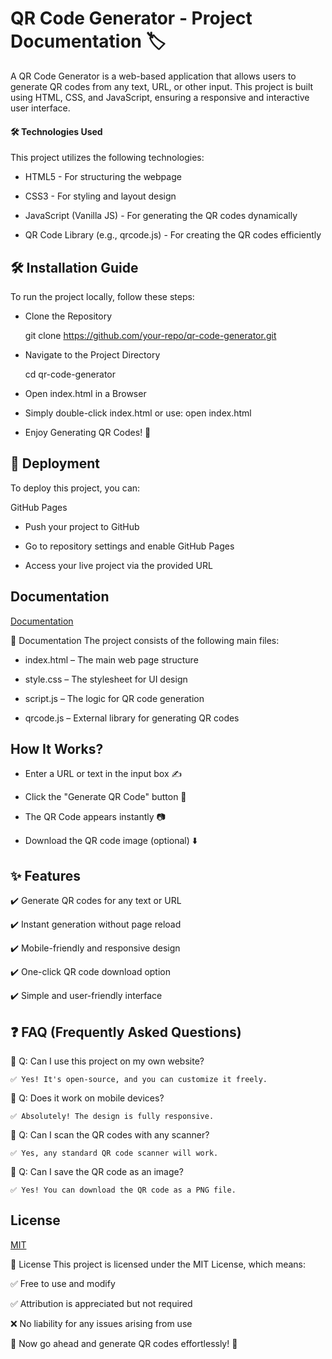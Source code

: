 
# QR Code Generator - Project Documentation 🏷️
A QR Code Generator is a web-based application that allows users to generate QR codes from any text, URL, or other input. This project is built using HTML, CSS, and JavaScript, ensuring a responsive and interactive user interface.

#### 🛠️ Technologies Used
This project utilizes the following technologies:

* HTML5 - For structuring the webpage

* CSS3 - For styling and layout design

* JavaScript (Vanilla JS) - For generating the QR codes dynamically

* QR Code Library (e.g., qrcode.js) - For creating the QR codes efficiently

## 🛠️ Installation Guide
To run the project locally, follow these steps:

* Clone the Repository

    git clone https://github.com/your-repo/qr-code-generator.git

* Navigate to the Project Directory

    cd qr-code-generator
* Open index.html in a Browser

* Simply double-click index.html or use:
  open index.html

* Enjoy Generating QR Codes! 🎉
    
## 🚀 Deployment
To deploy this project, you can:

GitHub Pages

* Push your project to GitHub

* Go to repository settings and enable GitHub Pages

* Access your live project via the provided URL

## Documentation

[Documentation](https://linktodocumentation)

📜 Documentation
The project consists of the following main files:

* index.html – The main web page structure

* style.css – The stylesheet for UI design

* script.js – The logic for QR code generation

* qrcode.js – External library for generating QR codes

## How It Works?

* Enter a URL or text in the input box ✍️

* Click the "Generate QR Code" button 🔘

* The QR Code appears instantly 📷

* Download the QR code image (optional) ⬇️
## ✨ Features
✔️ Generate QR codes for any text or URL

✔️ Instant generation without page reload

✔️ Mobile-friendly and responsive design

✔️ One-click QR code download option

✔️ Simple and user-friendly interface

## ❓ FAQ (Frequently Asked Questions)
🔹 Q: Can I use this project on my own website?

    ✅ Yes! It's open-source, and you can customize it freely.

🔹 Q: Does it work on mobile devices?

    ✅ Absolutely! The design is fully responsive.

🔹 Q: Can I scan the QR codes with any scanner?

    ✅ Yes, any standard QR code scanner will work.

🔹 Q: Can I save the QR code as an image?

    ✅ Yes! You can download the QR code as a PNG file.


## License

[MIT](https://choosealicense.com/licenses/mit/)

📜 License
This project is licensed under the MIT License, which means:

✅ Free to use and modify

✅ Attribution is appreciated but not required

❌ No liability for any issues arising from use

🚀 Now go ahead and generate QR codes effortlessly! 🎯








